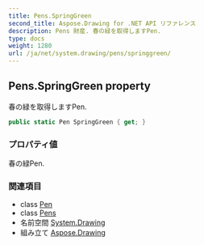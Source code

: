 ```yaml
---
title: Pens.SpringGreen
second_title: Aspose.Drawing for .NET API リファレンス
description: Pens 財産. 春の緑を取得しますPen.
type: docs
weight: 1280
url: /ja/net/system.drawing/pens/springgreen/
---
```

## Pens.SpringGreen property

春の緑を取得しますPen.

```csharp
public static Pen SpringGreen { get; }
```

### プロパティ値

春の緑Pen.

### 関連項目

* class [Pen](../../pen/)
* class [Pens](../)
* 名前空間 [System.Drawing](../../pens/)
* 組み立て [Aspose.Drawing](../../../)


